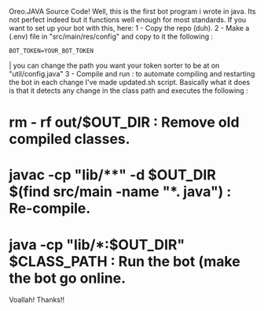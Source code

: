 Oreo.JAVA Source Code! 
Well, this is the first bot program i wrote in java. Its not perfect indeed but it functions well enough for most standards. 
If you want to set up your bot with this, here: 
1 - Copy the repo (duh). 
2 - Make a (.env) file in "src/main/res/config" and copy to it the following :

    BOT_TOKEN=YOUR_BOT_TOKEN

 | you can change the path you want your token sorter to be at on "util/config.java"
3 - Compile and run :
  to automate compiling and restarting the bot in each change I've made updated.sh script. 
  Basically what it does is that it detects any change in the class path and executes the following :
  # rm - rf out/$OUT_DIR : Remove old compiled classes. 
  # javac -cp "lib/**" -d $OUT_DIR $(find src/main -name "*. java") : Re-compile. 
  # java -cp "lib/*:$OUT_DIR" $CLASS_PATH : Run the bot (make the bot go online. 
  Voallah! 
  Thanks!! 
